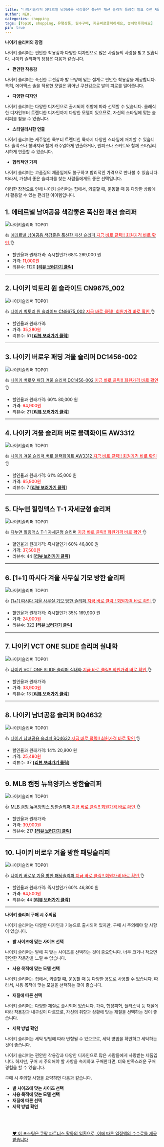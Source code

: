 ```yaml
---
title: "나이키슬리퍼 에테르넬 남여공용 색감좋은 푹신한 패션 슬리퍼 특장점 필요 추천 제품 비교 최저 가격 비교 장점 구매 후기 구매평"
author: NEO.
categories: shopping
tags: [Top10, shopping, 유행상품, 필수구매, 지금바로클릭하세요, 놓치면후회해요]
pin: true
---
```

**나이키 슬리퍼의 장점**

나이키 슬리퍼는 편안한 착용감과 다양한 디자인으로 많은 사람들의 사랑을 받고 있습니다. 나이키 슬리퍼의 장점은 다음과 같습니다.

* **편안한 착용감**

나이키 슬리퍼는 푹신한 쿠션감과 발 모양에 맞는 설계로 편안한 착용감을 제공합니다. 특히, 에어맥스 솔을 적용한 모델은 뛰어난 쿠션감으로 발의 피로를 덜어줍니다.

* **다양한 디자인**

나이키 슬리퍼는 다양한 디자인으로 출시되어 취향에 따라 선택할 수 있습니다. 클래식한 디자인부터 트렌디한 디자인까지 다양한 모델이 있으므로, 자신의 스타일에 맞는 슬리퍼를 찾을 수 있습니다.

* **스타일리시한 연출**

나이키 슬리퍼는 캐주얼한 룩부터 트렌디한 룩까지 다양한 스타일에 매치할 수 있습니다. 슬랙스나 청바지와 함께 캐주얼하게 연출하거나, 원피스나 스커트와 함께 스타일리시하게 연출할 수 있습니다.

* **합리적인 가격**

나이키 슬리퍼는 고품질의 제품임에도 불구하고 합리적인 가격으로 만나볼 수 있습니다. 따라서, 가성비 좋은 슬리퍼를 찾는 사람들에게도 좋은 선택입니다.

이러한 장점으로 인해 나이키 슬리퍼는 집에서, 외출할 때, 운동할 때 등 다양한 상황에서 활용할 수 있는 편리한 아이템입니다.

   

## 1. 에테르넬 남여공용 색감좋은 푹신한 패션 슬리퍼

![나이키슬리퍼 TOP01](https://thumbnail10.coupangcdn.com/thumbnails/remote/490x490ex/image/vendor_inventory/6891/86a07059833c82e0accf013c74c8e8691f98700d4cde679752ef9b28c00b.jpg)


👍 [에테르넬 남여공용 색감좋은 푹신한 패션 슬리퍼 <font color=red> 지금 바로 클릭!! 회원가격 바로 확인 </font> ](https://link.coupang.com/re/AFFSDP?lptag=AF3617701&subid=GithubCoopas&pageKey=7648095956&traceid=V0-153&itemId=20342092807&vendorItemId=87426886156) 👌 


- 할인율과 원래가격: 즉시할인가 68%  269,000   원
- 가격: <span style='color:red'>11,000원</span>
- 리뷰수: 1120  [**[리뷰 보러가기 클릭]**](https://link.coupang.com/re/AFFSDP?lptag=AF3617701&subid=GithubCoopas&pageKey=7648095956&traceid=V0-153&itemId=20342092807&vendorItemId=87426886156)

---


   

## 2. 나이키 빅토리 원 슬라이드 CN9675_002

![나이키슬리퍼 TOP01](https://thumbnail8.coupangcdn.com/thumbnails/remote/490x490ex/image/vendor_inventory/baab/9c6a8f92532f69726966857b56acefb8b515dc16b3e6e5fe14fbecf14c67.png)


👍 [나이키 빅토리 원 슬라이드 CN9675_002 <font color=red> 지금 바로 클릭!! 회원가격 바로 확인 </font> ](https://link.coupang.com/re/AFFSDP?lptag=AF3617701&subid=GithubCoopas&pageKey=4806043589&traceid=V0-153&itemId=6176630195&vendorItemId=87031197530) 👌 


- 할인율과 원래가격: 
- 가격: <span style='color:red'>35,280원</span>
- 리뷰수: 51  [**[리뷰 보러가기 클릭]**](https://link.coupang.com/re/AFFSDP?lptag=AF3617701&subid=GithubCoopas&pageKey=4806043589&traceid=V0-153&itemId=6176630195&vendorItemId=87031197530)

---


   

## 3. 나이키 버로우 패딩 겨울 슬리퍼 DC1456-002

![나이키슬리퍼 TOP01](https://thumbnail8.coupangcdn.com/thumbnails/remote/490x490ex/image/vendor_inventory/05db/3645829e36299571f1f834e5a9d8154b28ecda1be36f2dbb83bcb46d770d.jpg)


👍 [나이키 버로우 패딩 겨울 슬리퍼 DC1456-002 <font color=red> 지금 바로 클릭!! 회원가격 바로 확인 </font> ](https://link.coupang.com/re/AFFSDP?lptag=AF3617701&subid=GithubCoopas&pageKey=6804155622&traceid=V0-153&itemId=16074497109&vendorItemId=87749451258) 👌 


- 할인율과 원래가격: 60%  80,000   원
- 가격: <span style='color:red'>64,900원</span>
- 리뷰수: 21  [**[리뷰 보러가기 클릭]**](https://link.coupang.com/re/AFFSDP?lptag=AF3617701&subid=GithubCoopas&pageKey=6804155622&traceid=V0-153&itemId=16074497109&vendorItemId=87749451258)

---


   

## 4. 나이키 겨울 슬리퍼 버로 블랙화이트 AW3312

![나이키슬리퍼 TOP01](https://thumbnail7.coupangcdn.com/thumbnails/remote/490x490ex/image/vendor_inventory/9c38/baaaad773428975ddc9b44f803838da95436a12081c43196d726592cf120.png)


👍 [나이키 겨울 슬리퍼 버로 블랙화이트 AW3312 <font color=red> 지금 바로 클릭!! 회원가격 바로 확인 </font> ](https://link.coupang.com/re/AFFSDP?lptag=AF3617701&subid=GithubCoopas&pageKey=7092850180&traceid=V0-153&itemId=17681185102&vendorItemId=84687947027) 👌 


- 할인율과 원래가격: 61%  85,000   원
- 가격: <span style='color:red'>65,900원</span>
- 리뷰수: 7  [**[리뷰 보러가기 클릭]**](https://link.coupang.com/re/AFFSDP?lptag=AF3617701&subid=GithubCoopas&pageKey=7092850180&traceid=V0-153&itemId=17681185102&vendorItemId=84687947027)

---


   

## 5. 다누앤 힐링맥스 T-1 자세균형 슬리퍼

![나이키슬리퍼 TOP01](https://thumbnail6.coupangcdn.com/thumbnails/remote/490x490ex/image/vendor_inventory/e3ea/e9af85f8336759c79adfd049919411bd156fa6b6ef3dbf8d9723c35f345a.png)


👍 [다누앤 힐링맥스 T-1 자세균형 슬리퍼 <font color=red> 지금 바로 클릭!! 회원가격 바로 확인 </font> ](https://link.coupang.com/re/AFFSDP?lptag=AF3617701&subid=GithubCoopas&pageKey=5792035371&traceid=V0-153&itemId=9905592171&vendorItemId=77188934539) 👌 


- 할인율과 원래가격: 즉시할인가 60%  46,800   원
- 가격: <span style='color:red'>37,500원</span>
- 리뷰수: 44  [**[리뷰 보러가기 클릭]**](https://link.coupang.com/re/AFFSDP?lptag=AF3617701&subid=GithubCoopas&pageKey=5792035371&traceid=V0-153&itemId=9905592171&vendorItemId=77188934539)

---


   

## 6. [1+1] 따시다 겨울 사무실 기모 방한 슬리퍼

![나이키슬리퍼 TOP01](https://thumbnail10.coupangcdn.com/thumbnails/remote/490x490ex/image/vendor_inventory/9e28/13cf959f223ad32cfb4553caafcfcc116c83682c8dd1e102e36c21a37207.png)


👍 [[1+1] 따시다 겨울 사무실 기모 방한 슬리퍼 <font color=red> 지금 바로 클릭!! 회원가격 바로 확인 </font> ](https://link.coupang.com/re/AFFSDP?lptag=AF3617701&subid=GithubCoopas&pageKey=7720506671&traceid=V0-153&itemId=20719302683&vendorItemId=87790170985) 👌 


- 할인율과 원래가격: 즉시할인가 35%  169,900   원
- 가격: <span style='color:red'>24,900원</span>
- 리뷰수: 322  [**[리뷰 보러가기 클릭]**](https://link.coupang.com/re/AFFSDP?lptag=AF3617701&subid=GithubCoopas&pageKey=7720506671&traceid=V0-153&itemId=20719302683&vendorItemId=87790170985)

---


   

## 7. 나이키 VCT ONE SLIDE 슬리퍼 실내화

![나이키슬리퍼 TOP01](https://thumbnail8.coupangcdn.com/thumbnails/remote/490x490ex/image/vendor_inventory/e8f0/20831124cf6b16a2964cc03d1bd942516338b2a782688e684133c969cfc2.jpg)


👍 [나이키 VCT ONE SLIDE 슬리퍼 실내화 <font color=red> 지금 바로 클릭!! 회원가격 바로 확인 </font> ](https://link.coupang.com/re/AFFSDP?lptag=AF3617701&subid=GithubCoopas&pageKey=7260134926&traceid=V0-153&itemId=18490406682&vendorItemId=85948786436) 👌 


- 할인율과 원래가격: 
- 가격: <span style='color:red'>38,900원</span>
- 리뷰수: 13  [**[리뷰 보러가기 클릭]**](https://link.coupang.com/re/AFFSDP?lptag=AF3617701&subid=GithubCoopas&pageKey=7260134926&traceid=V0-153&itemId=18490406682&vendorItemId=85948786436)

---


   

## 8. 나이키 남녀공용 슬리퍼 BQ4632

![나이키슬리퍼 TOP01](https://thumbnail8.coupangcdn.com/thumbnails/remote/490x490ex/image/vendor_inventory/ea21/a4ce1a5dd2ffa8150172bd0bcafb74e988b55d05aa12dd24f57c651403b2.jpg)


👍 [나이키 남녀공용 슬리퍼 BQ4632 <font color=red> 지금 바로 클릭!! 회원가격 바로 확인 </font> ](https://link.coupang.com/re/AFFSDP?lptag=AF3617701&subid=GithubCoopas&pageKey=7353530700&traceid=V0-153&itemId=18928399763&vendorItemId=86055280433) 👌 


- 할인율과 원래가격: 14%  20,900   원
- 가격: <span style='color:red'>25,480원</span>
- 리뷰수: 37  [**[리뷰 보러가기 클릭]**](https://link.coupang.com/re/AFFSDP?lptag=AF3617701&subid=GithubCoopas&pageKey=7353530700&traceid=V0-153&itemId=18928399763&vendorItemId=86055280433)

---


   

## 9. MLB 캠핑 뉴욕양키스 방한슬리퍼

![나이키슬리퍼 TOP01](https://thumbnail8.coupangcdn.com/thumbnails/remote/490x490ex/image/vendor_inventory/1b24/4ec10185b427146594f33238eb6535184b71a0dfd5eb7c138b1a5c9bf456.jpg)


👍 [MLB 캠핑 뉴욕양키스 방한슬리퍼 <font color=red> 지금 바로 클릭!! 회원가격 바로 확인 </font> ](https://link.coupang.com/re/AFFSDP?lptag=AF3617701&subid=GithubCoopas&pageKey=7680408175&traceid=V0-153&itemId=20512725125&vendorItemId=83728058331) 👌 


- 할인율과 원래가격: 
- 가격: <span style='color:red'>39,900원</span>
- 리뷰수: 217  [**[리뷰 보러가기 클릭]**](https://link.coupang.com/re/AFFSDP?lptag=AF3617701&subid=GithubCoopas&pageKey=7680408175&traceid=V0-153&itemId=20512725125&vendorItemId=83728058331)

---


   

## 10. 나이키 버로우 겨울 방한 패딩슬리퍼

![나이키슬리퍼 TOP01](https://thumbnail7.coupangcdn.com/thumbnails/remote/490x490ex/image/vendor_inventory/3afc/34ba8f4f9865a5a8dc68957fdbfcd24fe6a066e7107a97ee603c357fc817.jpg)


👍 [나이키 버로우 겨울 방한 패딩슬리퍼 <font color=red> 지금 바로 클릭!! 회원가격 바로 확인 </font> ](https://link.coupang.com/re/AFFSDP?lptag=AF3617701&subid=GithubCoopas&pageKey=7704652443&traceid=V0-153&itemId=20637405543&vendorItemId=87711033227) 👌 


- 할인율과 원래가격: 즉시할인가 60%  46,800   원
- 가격: <span style='color:red'>64,500원</span>
- 리뷰수: 44  [**[리뷰 보러가기 클릭]**](https://link.coupang.com/re/AFFSDP?lptag=AF3617701&subid=GithubCoopas&pageKey=7704652443&traceid=V0-153&itemId=20637405543&vendorItemId=87711033227)

---
**나이키 슬리퍼 구매 시 주의점**

나이키 슬리퍼는 다양한 디자인과 기능으로 출시되어 있지만, 구매 시 주의해야 할 사항이 있습니다.

* **발 사이즈에 맞는 사이즈 선택**

나이키 슬리퍼는 발에 꼭 맞는 사이즈를 선택하는 것이 중요합니다. 너무 크거나 작으면 편안한 착용감을 느낄 수 없습니다.

* **사용 목적에 맞는 모델 선택**

나이키 슬리퍼는 집에서, 외출할 때, 운동할 때 등 다양한 용도로 사용할 수 있습니다. 따라서, 사용 목적에 맞는 모델을 선택하는 것이 좋습니다.

* **재질에 따른 선택**

나이키 슬리퍼는 다양한 재질로 출시되어 있습니다. 가죽, 합성피혁, 플라스틱 등 재질에 따라 착용감과 내구성이 다르므로, 자신의 취향과 상황에 맞는 재질을 선택하는 것이 좋습니다.

* **세탁 방법 확인**

나이키 슬리퍼는 세탁 방법에 따라 변형될 수 있으므로, 세탁 방법을 확인하고 세탁하는 것이 좋습니다.

나이키 슬리퍼는 편안한 착용감과 다양한 디자인으로 많은 사람들에게 사랑받는 제품입니다. 하지만, 구매 시 주의해야 할 사항을 숙지하고 구매한다면, 더욱 만족스러운 구매 경험을 할 수 있습니다.

구매 시 주의할 사항을 요약하면 다음과 같습니다.

* **발 사이즈에 맞는 사이즈 선택**
* **사용 목적에 맞는 모델 선택**
* **재질에 따른 선택**
* **세탁 방법 확인**<br><br><br><br><br> [ ❤  이 포스팅은 쿠팡 파트너스 활동의 일환으로, 이에 따른 일정액의 수수료를 제공받습니다](https://link.coupang.com/a/bcEFyh)